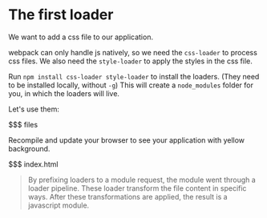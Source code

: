 # The first loader

We want to add a css file to our application.

webpack can only handle js natively, so we need the `css-loader` to process css files. We also need the `style-loader` to apply the styles in the css file.

Run `npm install css-loader style-loader` to install the loaders. (They need to be installed locally, without `-g`) This will create a `node_modules` folder for you, in which the loaders will live.

Let's use them:

$$$ files

Recompile and update your browser to see your application with yellow background.

$$$ index.html

> By prefixing loaders to a module request, the module went through a loader pipeline. These loader transform the file content in specific ways. After these transformations are applied, the result is a javascript module.

